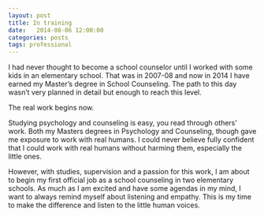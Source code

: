 ```yaml
---
layout: post
title: In training
date:   2014-08-06 12:00:00
categories: posts
tags: professional
---
```

I had never thought to become a school counselor until I worked with some kids in an elementary school.
That was in 2007-08 and now in 2014 I have earned my Master’s degree in School Counseling. The path to
this day wasn’t very planned in detail but enough to reach this level. 

The real work begins now. 

Studying psychology and counseling is easy, you read through others’ work. Both my Masters degrees in
Psychology and Counseling, though gave me exposure to work with real humans. I could never believe fully
confident that I could work with real humans without harming them, especially the little ones. 

However, with studies, supervision and a passion for this work, I am about to begin my first official
job as a school counseling in two elementary schools. As much as I am excited and have some agendas
in my mind, I want to always remind myself about listening and empathy. This is my time to make the
difference and listen to the little human voices. 
